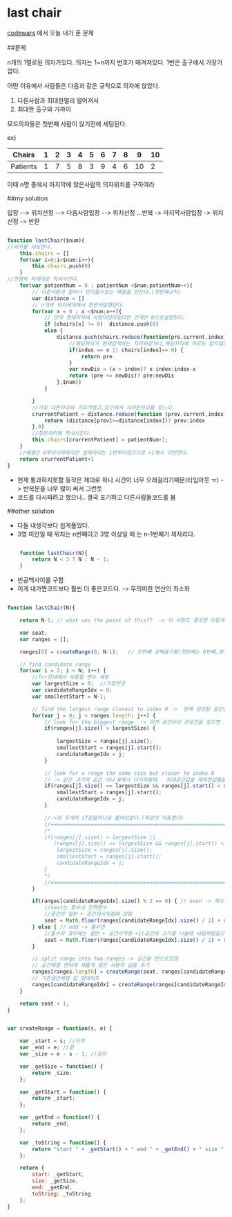 last chair
=============================================
[codewars](www.codewars.com) 에서 오늘 내가 푼 문제

##문제

n개의 1렬로된 의자가있다. 의자는 1~n까지 번호가 매겨져있다. 1번은 출구에서 가장가깝다.

어떤 이유에서 사람들은 다음과 같은 규칙으로 의자에 앉았다.
1. 다른사람과 최대한멀리 떨어져서
2. 최대한 출구와 가까이

모드의자들은 첫번째 사람이 앉기전에 세팅된다.

ex)

Chairs   | 1 | 2 | 3 | 4 | 5 | 6 | 7 | 8 | 9  | 10
---------|---|---|---|---|---|---|---|---|----|----
Patients | 1 | 7 | 5 | 8 | 3 | 9 | 4 | 6 | 10 | 2

이때 n명 중에서 마지막에 앉은사람의 의자위치를 구하여라


##my solution

입장 --> 위치선정 --> 다음사람입장 --> 위치선정  ...반복 -> 마지막사람입장 -> 위치선정 -> 반환

```javascript

function lastChair($num){
//의자를 세팅한다.
    this.chairs = []
    for(var i=0;i<$num;i++){
        this.chairs.push(0)
    }
//한명씩 차례대로 착석시킨다.
    for(var patientNum = 0 ; patientNum <$num;patientNum++){
        // 다른사람과 얼마나 먼지알수있는 배열을 만든다.(첫번째규칙)
        var distance = []
        // n개의 의자에대해서 한번씩실행한다.
        for(var x = 0 ; x <$num;x++){
            // 만약 현재의자에 사람이앉아있다면 간격은 0으로설정한다.
            if (chairs[x] != 0)  distance.push(0)
            else { 
                distance.push(chairs.reduce(function(pre,current,index) {
                    //해당자리가 현재검색하는 자리와같거나,해당자리에 아무도 앉지않았다면 다음자리를 검색한다.
                    if(index == x || chairs[index]== 0) {
                        return pre
                    }
                    var newDis = (x > index)? x-index:index-x
                    return (pre <= newDis)? pre:newDis
                },$num))
            }

        }
        //가장 다른자리와 거리가멀고,입구에서 가까운자리를 찾느다.
        crurrentPatient = distance.reduce(function (prev,current,index) {
            return (distance[prev]>=distance[index])? prev:index
        },0)
        //찾은자리에 착석시킨다.
        this.chairs[crurrentPatient] = patientNum+1;	
    }
    //배열은 0부터시작하지만 실제자리는 1번부터있으므로 +1해서 리턴한다.
    return crurrentPatient+1
}

```


- 현재 통과하지못함 동작은 제대로 하나 시간이 너무 오래걸리기때문(타임아웃 ㅠ)  -> 반복문을 너무 많이 써서 그런듯 
- 코드를 다시짜려고 했으나.. 결국 포기하고 다른사람들코드를 봄


##other solution

- 다들 내생각보다 쉽게풀었다.
- 3명 미만일 때 위치는 n번째이고 3명 이상일 때 는 n-1번째가 제자리다.

```javascript

    function lastChair(N){
        return N < 3 ? N : N - 1;
    }

```

- 빈공백사이를 구함  
- 이게 내가짠코드보다 훨씬 더 좋은코드다. -> 무의미한 연산의 최소화

```javascript

function lastChair(N){

    return N-1; // what was the point of this??  -> 이 사람도 결국엔 이렇게 푼듯 ㅋㅋㅋ

    var seat;  
    var ranges = [];

    ranges[0] = createRange(0, N-1);   // 첫번째 공백을구함(첫번째는 0번째,마지막번호는 n-1번자리에 자동착석)

    // find candidate range 
    for(var i = 2; i < N; i++) {
        //for문내에서 사용할 변수 세팅  
        var largestSize = 0;  //가장먼곳
        var candidateRangeIdx = 0;
        var smallestStart = N-1;

        // find the largest range closest to index 0 ->  현재 생성된 공간만큼 반복
        for(var j = 0; j < ranges.length; j++) {
            // look for the biggest range  -> 이전 공간보다 큰공간을 찾으면 그공간의 값들을 저장
            if(ranges[j].size() > largestSize) {
            
                largestSize = ranges[j].size();
                smallestStart = ranges[j].start();
                candidateRangeIdx = j;
            }

            // look for a range the same size but closer to index 0  
            // -> 같은 크기의 공간 이나 0에서 더가까울때   최대공간값을 제외한값들을 업데이트
            if(ranges[j].size() == largestSize && ranges[j].start() < smallestStart) {
                smallestStart = ranges[j].start();
                candidateRangeIdx = j;
            }

            //->위 두개의 if문을하나로 줄여보았다.(똑같이 작동한다)
            //=============================================================================
            /* 
            if(ranges[j].size() > largestSize || 
               (ranges[j].size() == largestSize && ranges[j].start() < smallestStart)){
                largestSize = ranges[j].size();
                smallestStart = ranges[j].start();
                candidateRangeIdx = j;
            }
            */
            //=============================================================================
        }

        if(ranges[candidateRangeIdx].size() % 2 == 0) { // even -> 짝수와 홀수분기
            //seat는 함수내 전역변수
            //공간의 절반 + 공간의시작점에 앉힘
            seat = Math.floor(ranges[candidateRangeIdx].size() / 2) + ranges[candidateRangeIdx].start();
        } else { // odd -> 홀수면
            //홀수의 경우에는 절반 + 공간시작점 +1(공간의 크기를 나눌때 내림하였음으로 1증가 시켜줘야함)
            seat = Math.floor(ranges[candidateRangeIdx].size() / 2) + ranges[candidateRangeIdx].start() + 1;
        }

        // split range into two ranges -> 공간을 반으로쪼갬
        // 공간배열 맨뒤에 새롭게 앉은 사람의 값을 추가
        ranges[ranges.length] = createRange(seat, ranges[candidateRangeIdx].end());
        // 기존공간배열 값 업데이트
        ranges[candidateRangeIdx] = createRange(ranges[candidateRangeIdx].start(), seat);
    }

    return seat + 1;
}


var createRange = function(s, e) {

    var _start = s; //시작
    var _end = e; //끝
    var _size = e - s - 1; //길이

    var _getSize = function() {
        return _size;
    };

    var _getStart = function() {
        return _start;
    };

    var _getEnd = function() {
        return _end;
    };

    var _toString = function() {
        return "start " + _getStart() + " end " + _getEnd() + " size " + _getSize();
    };

    return {
        start: _getStart,
        size: _getSize,
        end: _getEnd,
        toString: _toString
    };
}

```

